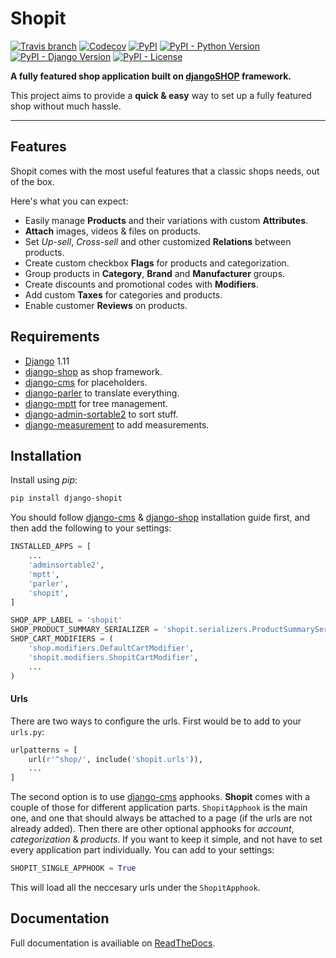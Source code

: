 # Shopit

[![Travis branch](https://img.shields.io/travis/dinoperovic/django-shopit/master.svg?style=flat-square)](https://travis-ci.org/dinoperovic/django-shopit)
[![Codecov](https://img.shields.io/codecov/c/github/dinoperovic/django-shopit.svg?style=flat-square)](http://codecov.io/github/dinoperovic/django-shopit)
[![PyPI](https://img.shields.io/pypi/v/django-shopit.svg?style=flat-square)](https://pypi.org/project/django-shopit/)
[![PyPI - Python Version](https://img.shields.io/pypi/pyversions/django-shopit.svg?style=flat-square)](https://pypi.org/project/django-shopit/)
[![PyPI - Django Version](https://img.shields.io/pypi/djversions/django-shopit.svg?style=flat-square)](https://pypi.org/project/django-shopit/)
[![PyPI - License](https://img.shields.io/pypi/l/django-shopit.svg?style=flat-square)](https://pypi.org/project/django-shopit/)


**A fully featured shop application built on [djangoSHOP](http://www.django-shop.org) framework.**

This project aims to provide a **quick & easy** way to set up a fully featured shop without much hassle.

---

## Features

Shopit comes with the most useful features that a classic shops needs, out of the box.

Here's what you can expect:

* Easily manage **Products** and their variations with custom **Attributes**.
* **Attach** images, videos & files on products.
* Set *Up-sell*, *Cross-sell* and other customized **Relations** between products.
* Create custom checkbox **Flags** for products and categorization.
* Group products in **Category**, **Brand** and **Manufacturer** groups.
* Create discounts and promotional codes with **Modifiers**.
* Add custom **Taxes** for categories and products.
* Enable customer **Reviews** on products.

## Requirements

* [Django] 1.11
* [django-shop] as shop framework.
* [django-cms] for placeholders.
* [django-parler] to translate everything.
* [django-mptt] for tree management.
* [django-admin-sortable2] to sort stuff.
* [django-measurement] to add measurements.

## Installation

Install using *pip*:

```bash
pip install django-shopit
```

You should follow [django-cms] & [django-shop] installation guide first, and then add the following to your settings:

```python
INSTALLED_APPS = [
    ...
    'adminsortable2',
    'mptt',
    'parler',
    'shopit',
]

SHOP_APP_LABEL = 'shopit'
SHOP_PRODUCT_SUMMARY_SERIALIZER = 'shopit.serializers.ProductSummarySerializer'
SHOP_CART_MODIFIERS = (
    'shop.modifiers.DefaultCartModifier',
    'shopit.modifiers.ShopitCartModifier',
    ...
)
```

#### Urls

There are two ways to configure the urls. First would be to add to your `urls.py`:

```python
urlpatterns = [
    url(r'^shop/', include('shopit.urls')),
    ...
]
```

The second option is to use [django-cms] apphooks. **Shopit** comes with a couple of those for different application parts. `ShopitApphook` is the main one, and one that should always be attached to a page (if the urls are not already added). Then there are other optional apphooks for *account*, *categorization* & *products*. If you want to keep it simple, and not have to set every application part individually. You can add to your settings:

```python
SHOPIT_SINGLE_APPHOOK = True
```

This will load all the neccesary urls under the `ShopitApphook`.

## Documentation

Full documentation is availiable on [ReadTheDocs](http://django-shopit.readthedocs.org).


[Django]: https://www.djangoproject.com/
[django-shop]: https://github.com/awesto/django-shop
[django-cms]: https://github.com/divio/django-cms
[django-parler]: https://github.com/django-parler/django-parler
[django-mptt]: https://github.com/django-mptt/django-mptt
[django-admin-sortable2]: https://github.com/jrief/django-admin-sortable2
[django-measurement]: https://github.com/coddingtonbear/django-measurement
